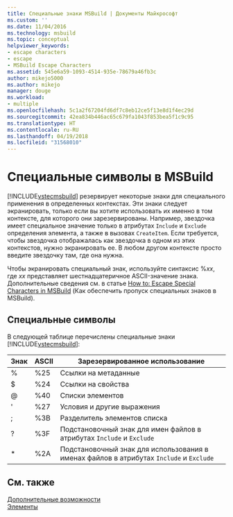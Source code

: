 ```yaml
---
title: Специальные знаки MSBuild | Документы Майкрософт
ms.custom: ''
ms.date: 11/04/2016
ms.technology: msbuild
ms.topic: conceptual
helpviewer_keywords:
- escape characters
- escape
- MSBuild Escape Characters
ms.assetid: 545e6a59-1093-4514-935e-78679a46fb3c
author: mikejo5000
ms.author: mikejo
manager: douge
ms.workload:
- multiple
ms.openlocfilehash: 5c1a2f67204fd6df7c8eb12ce5f13e8d1f4ec29d
ms.sourcegitcommit: 42ea834b446ac65c679fa1043f853bea5f1c9c95
ms.translationtype: HT
ms.contentlocale: ru-RU
ms.lasthandoff: 04/19/2018
ms.locfileid: "31568010"
---
```

# <a name="msbuild-special-characters"></a>Специальные символы в MSBuild
[!INCLUDE[vstecmsbuild](../extensibility/internals/includes/vstecmsbuild_md.md)] резервирует некоторые знаки для специального применения в определенных контекстах. Эти знаки следует экранировать, только если вы хотите использовать их именно в том контексте, для которого они зарезервированы. Например, звездочка имеет специальное значение только в атрибутах `Include` и `Exclude` определения элемента, а также в вызовах `CreateItem`. Если требуется, чтобы звездочка отображалась как звездочка в одном из этих контекстов, нужно экранировать ее. В любом другом контексте просто введите звездочку там, где она нужна.  
  
 Чтобы экранировать специальный знак, используйте синтаксис %*xx*, где *xx* представляет шестнадцатеричное ASCII-значение знака. Дополнительные сведения см. в статье [How to: Escape Special Characters in MSBuild](../msbuild/how-to-escape-special-characters-in-msbuild.md) (Как обеспечить пропуск специальных знаков в MSBuild).  
  
## <a name="special-characters"></a>Специальные символы  
 В следующей таблице перечислены специальные знаки [!INCLUDE[vstecmsbuild](../extensibility/internals/includes/vstecmsbuild_md.md)]:  
  
|**Знак**|**ASCII**|**Зарезервированное использование**|  
|-------------------|---------------|------------------------|  
|%|%25|Ссылки на метаданные|  
|$|%24|Ссылки на свойства|  
|@|%40|Списки элементов|  
|'|%27|Условия и другие выражения|  
|;|%3B|Разделитель элементов списка|  
|?|%3F|Подстановочный знак для имен файлов в атрибутах `Include` и `Exclude`|  
|*|%2A|Подстановочный знак для использования в именах файлов в атрибутах `Include` и `Exclude`|  
  
## <a name="see-also"></a>См. также  
 [Дополнительные возможности](../msbuild/msbuild-advanced-concepts.md)   
 [Элементы](../msbuild/msbuild-items.md)